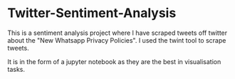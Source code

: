 # Twitter-Sentiment-Analysis
This is a sentiment analysis project where I have scraped tweets off twitter about the "New Whatsapp Privacy Policies". I used the twint tool to scrape tweets.

It is in the form of a jupyter notebook as they are the best in visualisation tasks.
